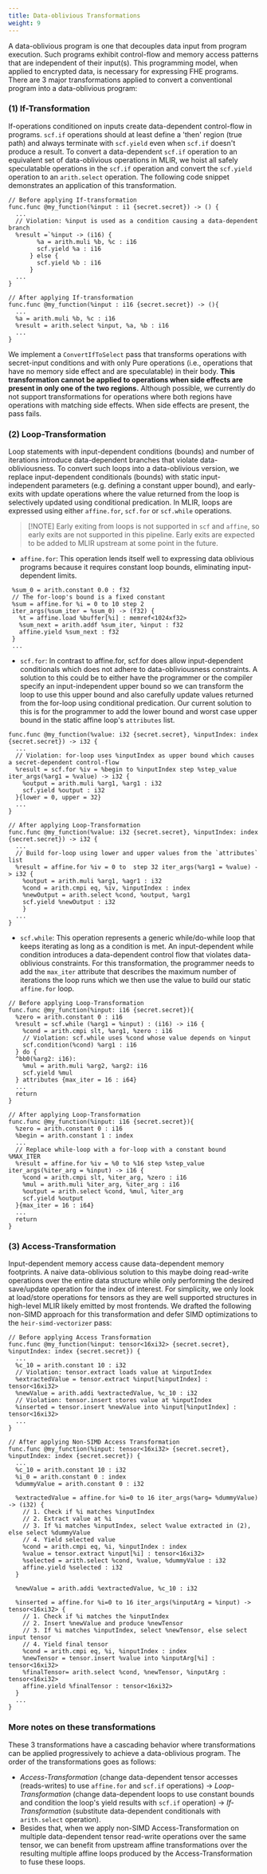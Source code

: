 ```yaml
---
title: Data-oblivious Transformations
weight: 9
---
```


A data-oblivious program is one that decouples data input from program
execution. Such programs exhibit control-flow and memory access patterns that
are independent of their input(s). This programming model, when applied to
encrypted data, is necessary for expressing FHE programs. There are 3 major
transformations applied to convert a conventional program into a data-oblivious
program:

### (1) If-Transformation

If-operations conditioned on inputs create data-dependent control-flow in
programs. `scf.if` operations should at least define a 'then' region (true path)
and always terminate with `scf.yield` even when `scf.if` doesn't produce a
result. To convert a data-dependent `scf.if` operation to an equivalent set of
data-oblivious operations in MLIR, we hoist all safely speculatable operations
in the `scf.if` operation and convert the `scf.yield` operation to an
`arith.select` operation. The following code snippet demonstrates an application
of this transformation.

```mlir
// Before applying If-transformation
func.func @my_function(%input : i1 {secret.secret}) -> () {
  ...
  // Violation: %input is used as a condition causing a data-dependent branch
  %result =`%input -> (i16) {
        %a = arith.muli %b, %c : i16
        scf.yield %a : i16
      } else {
        scf.yield %b : i16
      }
  ...
}

// After applying If-transformation
func.func @my_function(%input : i16 {secret.secret}) -> (){
  ...
  %a = arith.muli %b, %c : i16
  %result = arith.select %input, %a, %b : i16
  ...
}
```

We implement a `ConvertIfToSelect` pass that transforms operations with
secret-input conditions and with only Pure operations (i.e., operations that
have no memory side effect and are speculatable) in their body. **This
transformation cannot be applied to operations when side effects are present in
only one of the two regions.** Although possible, we currently do not support
transformations for operations where both regions have operations with matching
side effects. When side effects are present, the pass fails.

### (2) Loop-Transformation

Loop statements with input-dependent conditions (bounds) and number of
iterations introduce data-dependent branches that violate data-obliviousness. To
convert such loops into a data-oblivious version, we replace input-dependent
conditionals (bounds) with static input-independent parameters (e.g. defining a
constant upper bound), and early-exits with update operations where the value
returned from the loop is selectively updated using conditional predication. In
MLIR, loops are expressed using either `affine.for`, `scf.for` or `scf.while`
operations.

> \[!NOTE\] Early exiting from loops is not supported in `scf` and `affine`, so
> early exits are not supported in this pipeline. Early exits are expected to be
> added to MLIR upstream at some point in the future.

- `affine.for`: This operation lends itself well to expressing data oblivious
  programs because it requires constant loop bounds, eliminating input-dependent
  limits.

```mlir
 %sum_0 = arith.constant 0.0 : f32
 // The for-loop's bound is a fixed constant
 %sum = affine.for %i = 0 to 10 step 2
 iter_args(%sum_iter = %sum_0) -> (f32) {
   %t = affine.load %buffer[%i] : memref<1024xf32>
   %sum_next = arith.addf %sum_iter, %input : f32
   affine.yield %sum_next : f32
 }
 ...
```

- `scf.for`: In contrast to affine.for, scf.for does allow input-dependent
  conditionals which does not adhere to data-obliviousness constraints. A
  solution to this could be to either have the programmer or the compiler
  specify an input-independent upper bound so we can transform the loop to use
  this upper bound and also carefully update values returned from the for-loop
  using conditional predication. Our current solution to this is for the
  programmer to add the lower bound and worst case upper bound in the static
  affine loop's `attributes` list.

```mlir
func.func @my_function(%value: i32 {secret.secret}, %inputIndex: index {secret.secret}) -> i32 {
  ...
  // Violation: for-loop uses %inputIndex as upper bound which causes a secret-dependent control-flow
  %result = scf.for %iv = %begin to %inputIndex step %step_value iter_args(%arg1 = %value) -> i32 {
    %output = arith.muli %arg1, %arg1 : i32
    scf.yield %output : i32
  }{lower = 0, upper = 32}
  ...
}

// After applying Loop-Transformation
func.func @my_function(%value: i32 {secret.secret}, %inputIndex: index {secret.secret}) -> i32 {
  ...
  // Build for-loop using lower and upper values from the `attributes` list
  %result = affine.for %iv = 0 to  step 32 iter_args(%arg1 = %value) -> i32 {
    %output = arith.muli %arg1, %agr1 : i32
    %cond = arith.cmpi eq, %iv, %inputIndex : index
    %newOutput = arith.select %cond, %output, %arg1
    scf.yield %newOutput : i32
    }
  ...
}
```

- `scf.while`: This operation represents a generic while/do-while loop that
  keeps iterating as long as a condition is met. An input-dependent while
  condition introduces a data-dependent control flow that violates
  data-oblivious constraints. For this transformation, the programmer needs to
  add the `max_iter` attribute that describes the maximum number of iterations
  the loop runs which we then use the value to build our static `affine.for`
  loop.

```mlir
// Before applying Loop-Transformation
func.func @my_function(%input: i16 {secret.secret}){
  %zero = arith.constant 0 : i16
  %result = scf.while (%arg1 = %input) : (i16) -> i16 {
    %cond = arith.cmpi slt, %arg1, %zero : i16
    // Violation: scf.while uses %cond whose value depends on %input
    scf.condition(%cond) %arg1 : i16
  } do {
  ^bb0(%arg2: i16):
    %mul = arith.muli %arg2, %arg2: i16
    scf.yield %mul
  } attributes {max_iter = 16 : i64}
  ...
  return
}

// After applying Loop-Transformation
func.func @my_function(%input: i16 {secret.secret}){
  %zero = arith.constant 0 : i16
  %begin = arith.constant 1 : index
  ...
  // Replace while-loop with a for-loop with a constant bound %MAX_ITER
  %result = affine.for %iv = %0 to %16 step %step_value iter_args(%iter_arg = %input) -> i16 {
    %cond = arith.cmpi slt, %iter_arg, %zero : i16
    %mul = arith.muli %iter_arg, %iter_arg : i16
    %output = arith.select %cond, %mul, %iter_arg
    scf.yield %output
  }{max_iter = 16 : i64}
  ...
  return
}

```

### (3) Access-Transformation

Input-dependent memory access cause data-dependent memory footprints. A naive
data-oblivious solution to this maybe doing read-write operations over the
entire data structure while only performing the desired save/update operation
for the index of interest. For simplicity, we only look at load/store operations
for tensors as they are well supported structures in high-level MLIR likely
emitted by most frontends. We drafted the following non-SIMD approach for this
transformation and defer SIMD optimizations to the `heir-simd-vectorizer` pass:

```mlir
// Before applying Access Transformation
func.func @my_function(%input: tensor<16xi32> {secret.secret}, %inputIndex: index {secret.secret}) {
  ...
  %c_10 = arith.constant 10 : i32
  // Violation: tensor.extract loads value at %inputIndex
  %extractedValue = tensor.extract %input[%inputIndex] : tensor<16xi32>
  %newValue = arith.addi %extractedValue, %c_10 : i32
  // Violation: tensor.insert stores value at %inputIndex
  %inserted = tensor.insert %newValue into %input[%inputIndex] : tensor<16xi32>
  ...
}

// After applying Non-SIMD Access Transformation
func.func @my_function(%input: tensor<16xi32> {secret.secret}, %inputIndex: index {secret.secret}) {
  ...
  %c_10 = arith.constant 10 : i32
  %i_0 = arith.constant 0 : index
  %dummyValue = arith.constant 0 : i32

  %extractedValue = affine.for %i=0 to 16 iter_args(%arg= %dummyValue) -> (i32) {
    // 1. Check if %i matches %inputIndex
    // 2. Extract value at %i
    // 3. If %i matches %inputIndex, select %value extracted in (2), else select %dummyValue
    // 4. Yield selected value
    %cond = arith.cmpi eq, %i, %inputIndex : index
    %value = tensor.extract %input[%i] : tensor<16xi32>
    %selected = arith.select %cond, %value, %dummyValue : i32
    affine.yield %selected : i32
  }

  %newValue = arith.addi %extractedValue, %c_10 : i32

  %inserted = affine.for %i=0 to 16 iter_args(%inputArg = %input) -> tensor<16xi32> {
    // 1. Check if %i matches the %inputIndex
    // 2. Insert %newValue and produce %newTensor
    // 3. If %i matches %inputIndex, select %newTensor, else select input tensor
    // 4. Yield final tensor
    %cond = arith.cmpi eq, %i, %inputIndex : index
    %newTensor = tensor.insert %value into %inputArg[%i] : tensor<16xi32>
    %finalTensor= arith.select %cond, %newTensor, %inputArg : tensor<16xi32>
    affine.yield %finalTensor : tensor<16xi32>
  }
  ...
}

```

### More notes on these transformations

These 3 transformations have a cascading behavior where transformations can be
applied progressively to achieve a data-oblivious program. The order of the
transformations goes as follows:

- _Access-Transformation_ (change data-dependent tensor accesses (reads-writes)
  to use `affine.for` and `scf.if` operations) -> _Loop-Transformation_ (change
  data-dependent loops to use constant bounds and condition the loop's yield
  results with `scf.if` operation) -> _If-Transformation_ (substitute
  data-dependent conditionals with `arith.select` operation).
- Besides that, when we apply non-SIMD Access-Transformation on multiple
  data-dependent tensor read-write operations over the same tensor, we can
  benefit from upstream affine transformations over the resulting multiple
  affine loops produced by the Access-Transformation to fuse these loops.
